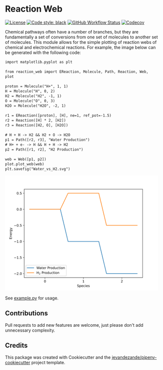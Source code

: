 Reaction Web
============

[![License](https://img.shields.io/github/license/jevandezande/reaction_web)](https://github.com/jevandezande/reaction_web/blob/master/LICENSE)
[![Code style: black](https://img.shields.io/badge/code%20style-black-000000.svg)](https://github.com/psf/black)
[![GitHub Workflow Status](https://img.shields.io/github/workflow/status/jevandezande/reaction_web/Test)](https://github.com/jevandezande/reaction_web/actions/)
[![Codecov](https://img.shields.io/codecov/c/github/jevandezande/reaction_web)](https://codecov.io/gh/jevandezande/reaction_web)

Chemical pathways often have a number of branches, but they are fundamentally a
set of conversions from one set of molecules to another set of molecules. This
module allows for the simple plotting of reaction webs of chemical and
electrochemical reactions. For example, the image below can be generated with the following code:

```
import matplotlib.pyplot as plt

from reaction_web import EReaction, Molecule, Path, Reaction, Web, plot

proton = Molecule("H+", 1, 1)
H = Molecule("H", 0, 2)
H2 = Molecule("H2", -1, 1)
O = Molecule("O", 0, 3)
H2O = Molecule("H2O", -2, 1)

r1 = EReaction([proton], [H], ne=1, ref_pot=-1.5)
r2 = Reaction([H] * 2, [H2])
r3 = Reaction([H2, O], [H2O])

# H + H -> H2 && H2 + O -> H2O
p1 = Path([r2, r3], "Water Production")
# H+ + e- -> H && H + H -> H2
p2 = Path([r1, r2], "H2 Production")

web = Web([p1, p2])
plot.plot_web(web)
plt.savefig("Water_vs_H2.svg")
```

![Example image of water vs H2 production](media/Water_vs_H2.svg)

See [example.py](example.py) for usage.


Contributions
-------------
Pull requests to add new features are welcome, just please don't add unnecessary complexity.


Credits
-------
This package was created with Cookiecutter and the [jevandezande/pipenv-cookiecutter](https://github.com/jevandezande/pipenv-cookiecutter) project template.
